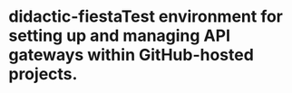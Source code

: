 # didactic-fiestaTest environment for setting up and managing API gateways within GitHub-hosted projects.
